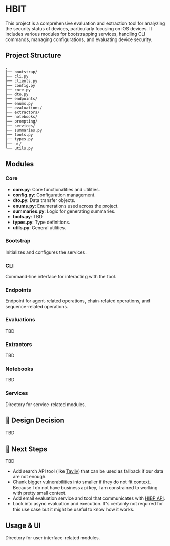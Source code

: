 # HBIT

This project is a comprehensive evaluation and extraction tool for 
analyzing the security status of devices, particularly focusing on 
iOS devices. It includes various modules for bootstrapping services, 
handling CLI commands, managing configurations, and evaluating device security.

## Project Structure

```
.
├── bootstrap/
├── cli.py
├── clients.py
├── config.py
├── core.py
├── dto.py
├── endpoints/
├── enums.py
├── evaluations/
├── extractors/
├── notebooks/
├── prompting/
├── services/
├── summaries.py
├── tools.py
├── types.py
├── ui/
└── utils.py
```

## Modules

### Core

- **core.py**: Core functionalities and utilities.
- **config.py**: Configuration management.
- **dto.py**: Data transfer objects.
- **enums.py**: Enumerations used across the project.
- **summaries.py**: Logic for generating summaries.
- **tools.py**: TBD
- **types.py**: Type definitions.
- **utils.py**: General utilities.

### Bootstrap

Initializes and configures the services.

### CLI

Command-line interface for interacting with the tool.

### Endpoints

Endpoint for agent-related operations, chain-related operations, and sequence-related operations.

### Evaluations

TBD

### Extractors

TBD

### Notebooks

TBD

### Services

Directory for service-related modules.

## 🎲 Design Decision

TBD

## 🚀 Next Steps

TBD
- Add search API tool (like [Tavily](https://python.langchain.com/docs/integrations/tools/tavily_search/)) that can be used as fallback if our data are not enough.
- Chunk bigger vulnerabilities into smaller if they do not fit context. Because I do not have business api key, I am constrained to working with pretty small context.
- Add email evaluation service and tool that communicates with [HIBP API](https://haveibeenpwned.com/API/v3).
- Look into async evaluation and execution. It's certainly not required for this use case but it might be useful to know how it works.

## Usage & UI

Directory for user interface-related modules.

